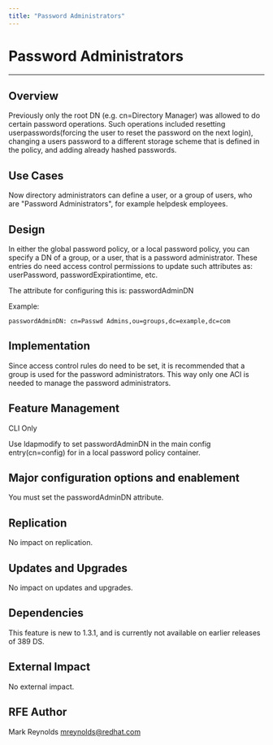 ```yaml
---
title: "Password Administrators"
---
```


# Password Administrators
-------------------------

Overview
--------

Previously only the root DN (e.g. cn=Directory Manager) was allowed to do certain password operations. Such operations included resetting userpasswords(forcing the user to reset the password on the next login), changing a users password to a different storage scheme that is defined in the policy, and adding already hashed passwords.

Use Cases
---------

Now directory administrators can define a user, or a group of users, who are "Password Administrators", for example helpdesk employees.

Design
------

In either the global password policy, or a local password policy, you can specify a DN of a group, or a user, that is a password administrator. These entries do need access control permissions to update such attributes as: userPassword, passwordExpirationtime, etc.

The attribute for configuring this is: passwordAdminDN

Example: 

    passwordAdminDN: cn=Passwd Admins,ou=groups,dc=example,dc=com

Implementation
--------------

Since access control rules do need to be set, it is recommended that a group is used for the password administrators. This way only one ACI is needed to manage the password administrators.

Feature Management
-----------------

CLI Only

Use ldapmodify to set passwordAdminDN in the main config entry(cn=config) for in a local password policy container.

Major configuration options and enablement
------------------------------------------

You must set the passwordAdminDN attribute.

Replication
-----------

No impact on replication.

Updates and Upgrades
--------------------

No impact on updates and upgrades.

Dependencies
------------

This feature is new to 1.3.1, and is currently not available on earlier releases of 389 DS.

External Impact
---------------

No external impact.

RFE Author
----------

Mark Reynolds <mreynolds@redhat.com>

